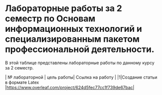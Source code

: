 # Лабораторные работы за 2 семестр по Основам информационных технологий и специализированным пакетом профессиональной деятельности.
В этой таблице представлены лабораторные работы по данному курсу за 2 семестр.

| № лабораторной | цель работы| Ссылка на работу | 
|1|Создание статьи в формате Latex |https://www.overleaf.com/project/624d5fec77cc1f739de67bac|